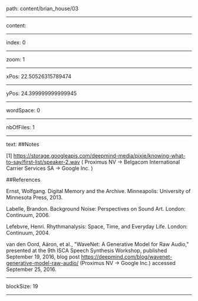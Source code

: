 path: content/brian_house/03

----

content: 

----

index: 0

----

zoom: 1

----

xPos: 22.50526315789474

----

yPos: 24.399999999999945

----

wordSpace: 0

----

nbOfFiles: 1

----

text: ##Notes

[1] https://storage.googleapis.com/deepmind-media/pixie/knowing-what-to-say/first-list/speaker-2.wav ( Proximus NV → Belgacom International Carrier Services SA → Google Inc. )


##References

Ernst, Wolfgang. Digital Memory and the Archive. Minneapolis: University of Minnesota Press, 2013.

Labelle, Brandon. Background Noise: Perspectives on Sound Art. London: Continuum, 2006.

Lefebvre, Henri. Rhythmanalysis: Space, Time, and Everyday Life. London: Continuum, 2004.

van den Oord, Aäron, et al., "WaveNet: A Generative Model for Raw Audio," presented at the 9th ISCA Speech Synthesis Workshop, published September 19, 2016, blog post https://deepmind.com/blog/wavenet-generative-model-raw-audio/ (Proximus NV → Google Inc.) accessed September 25, 2016.




----

blockSize: 19

----

